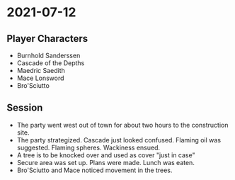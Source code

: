 # 2021-07-12
## Player Characters
* Burnhold Sanderssen
* Cascade of the Depths
* Maedric Saedith
* Mace Lonsword
* Bro'Sciutto
## Session
* The party went west out of town for about two hours to the construction site.
* The party strategized. Cascade just looked confused. Flaming oil was suggested. Flaming spheres. Wackiness ensued.
* A tree is to be knocked over and used as cover "just in case"
* Secure area was set up. Plans were made. Lunch was eaten.
* Bro'Sciutto and Mace noticed movement in the trees.
<!--stackedit_data:
eyJoaXN0b3J5IjpbLTEyNjkwNjY0OTEsLTIwMzk0NjIxMjcsLT
ExODAwOTU3OTcsLTE5ODc1MTE0MTEsLTU1NjIzMjc5MywxOTYz
OTIzNzE5LDI1MzE2NDYzOF19
-->